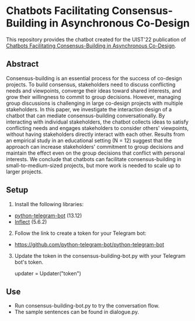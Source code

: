 # Chatbots Facilitating Consensus-Building in Asynchronous Co-Design

This repository provides the chatbot created for the UIST'22 publication of [Chatbots Facilitating Consensus-Building in Asynchronous Co-Design]().

## Abstract

Consensus-building is an essential process for the success of co-design projects. To build consensus, stakeholders need to discuss conflicting needs and viewpoints, converge their ideas toward shared interests, and grow their willingness to commit to group decisions. However, managing group discussions is challenging in large co-design projects with multiple stakeholders. In this paper, we investigate the interaction design of a chatbot that can mediate consensus-building conversationally. By interacting with individual stakeholders, the chatbot collects ideas to satisfy conflicting needs and engages stakeholders to consider others' viewpoints, without having stakeholders directly interact with each other. Results from an empirical study in an educational setting (N = 12) suggest that the approach can increase stakeholders' commitment to group decisions and maintain the effect even on the group decisions that conflict with personal interests. We conclude that chatbots can facilitate consensus-building in small-to-medium-sized projects, but more work is needed to scale up to larger projects.

## Setup

1. Install the following libraries:
- [python-telegram-bot](https://github.com/python-telegram-bot/python-telegram-bot) (13.12)
- [Inflect](https://pypi.org/project/inflect/) (5.6.2)

2. Follow the link to create a token for your Telegram bot:
- https://github.com/python-telegram-bot/python-telegram-bot

3. Update the token in the consensus-building-bot.py with your Telegram bot's token.


      updater = Updater("token")

## Use

- Run consensus-building-bot.py to try the conversation flow. 
- The sample sentences can be found in dialogue.py.
